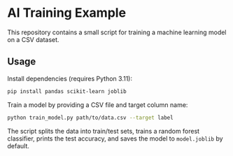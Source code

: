 # AI Training Example

This repository contains a small script for training a machine learning model on a CSV dataset.

## Usage

Install dependencies (requires Python 3.11):

```bash
pip install pandas scikit-learn joblib
```

Train a model by providing a CSV file and target column name:

```bash
python train_model.py path/to/data.csv --target label
```

The script splits the data into train/test sets, trains a random forest classifier, prints the test accuracy, and saves the model to `model.joblib` by default.
